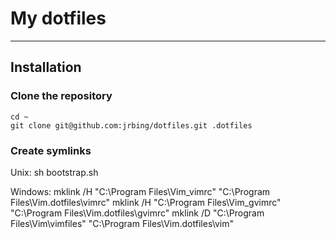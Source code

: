 # My dotfiles #

-------------------

## Installation ##

### Clone the repository ###

    cd ~
    git clone git@github.com:jrbing/dotfiles.git .dotfiles

### Create symlinks ###

Unix:
    sh bootstrap.sh

Windows:
    mklink /H "C:\Program Files\Vim\_vimrc" "C:\Program Files\Vim\.dotfiles\vimrc"
    mklink /H "C:\Program Files\Vim\_gvimrc" "C:\Program Files\Vim\.dotfiles\gvimrc"
    mklink /D "C:\Program Files\Vim\vimfiles" "C:\Program Files\Vim\.dotfiles\vim"
